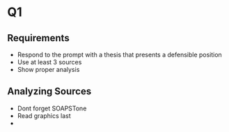 # Q1
## Requirements
- Respond to the prompt with a thesis that presents a defensible position
- Use at least 3 sources
- Show proper analysis

## Analyzing Sources
- Dont forget SOAPSTone
- Read graphics last
- 